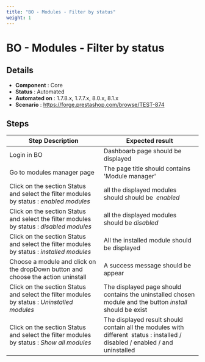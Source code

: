 ```yaml
---
title: "BO - Modules - Filter by status"
weight: 1
---
```


# BO - Modules - Filter by status
## Details
* **Component** : Core
* **Status** : Automated
* **Automated on** : 1.7.8.x, 1.7.7.x, 8.0.x, 8.1.x
* **Scenario** : https://forge.prestashop.com/browse/TEST-874

## Steps
| Step Description | Expected result |
| ----- | ----- |
| Login in BO | Dashboarb page should be displayed |
| Go to modules manager page | The page title should contains 'Module manager' |
| Click on the section Status and select the filter modules by status : *enabled modules* | all the displayed modules should should be  *enabled* |
| Click on the section Status and select the filter modules by status : *disabled modules* | all the displayed modules should be *disabled* |
| Click on the section Status and select the filter modules by status : *installed modules* | All the installed module should be displayed |
| Choose a module and click on the dropDown button and choose the action uninstall | A success message should be appear |
| Click on the section Status and select the filter modules by status : *Uninstalled modules* | The displayed page should contains the uninstalled chosen module and the button *install* should be exist |
| Click on the section Status and select the filter modules by status : *Show all modules* | The displayed result should contain all the modules with different  status : installed / disabled / enabled / and uninstalled |
